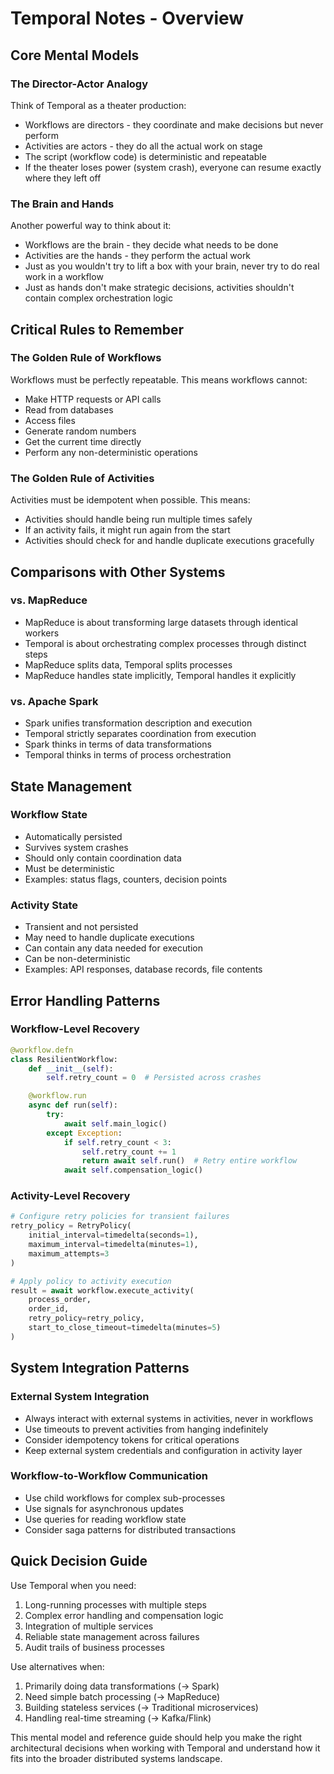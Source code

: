 # Temporal Notes - Overview

## Core Mental Models

### The Director-Actor Analogy
Think of Temporal as a theater production:
- Workflows are directors - they coordinate and make decisions but never perform
- Activities are actors - they do all the actual work on stage
- The script (workflow code) is deterministic and repeatable
- If the theater loses power (system crash), everyone can resume exactly where they left off

### The Brain and Hands
Another powerful way to think about it:
- Workflows are the brain - they decide what needs to be done
- Activities are the hands - they perform the actual work
- Just as you wouldn't try to lift a box with your brain, never try to do real work in a workflow
- Just as hands don't make strategic decisions, activities shouldn't contain complex orchestration logic

## Critical Rules to Remember

### The Golden Rule of Workflows
Workflows must be perfectly repeatable. This means workflows cannot:
- Make HTTP requests or API calls
- Read from databases
- Access files
- Generate random numbers
- Get the current time directly
- Perform any non-deterministic operations

### The Golden Rule of Activities
Activities must be idempotent when possible. This means:
- Activities should handle being run multiple times safely
- If an activity fails, it might run again from the start
- Activities should check for and handle duplicate executions gracefully

## Comparisons with Other Systems

### vs. MapReduce
- MapReduce is about transforming large datasets through identical workers
- Temporal is about orchestrating complex processes through distinct steps
- MapReduce splits data, Temporal splits processes
- MapReduce handles state implicitly, Temporal handles it explicitly

### vs. Apache Spark
- Spark unifies transformation description and execution
- Temporal strictly separates coordination from execution
- Spark thinks in terms of data transformations
- Temporal thinks in terms of process orchestration

## State Management

### Workflow State
- Automatically persisted
- Survives system crashes
- Should only contain coordination data
- Must be deterministic
- Examples: status flags, counters, decision points

### Activity State
- Transient and not persisted
- May need to handle duplicate executions
- Can contain any data needed for execution
- Can be non-deterministic
- Examples: API responses, database records, file contents

## Error Handling Patterns

### Workflow-Level Recovery
```python
@workflow.defn
class ResilientWorkflow:
    def __init__(self):
        self.retry_count = 0  # Persisted across crashes

    @workflow.run
    async def run(self):
        try:
            await self.main_logic()
        except Exception:
            if self.retry_count < 3:
                self.retry_count += 1
                return await self.run()  # Retry entire workflow
            await self.compensation_logic()
```

### Activity-Level Recovery
```python
# Configure retry policies for transient failures
retry_policy = RetryPolicy(
    initial_interval=timedelta(seconds=1),
    maximum_interval=timedelta(minutes=1),
    maximum_attempts=3
)

# Apply policy to activity execution
result = await workflow.execute_activity(
    process_order,
    order_id,
    retry_policy=retry_policy,
    start_to_close_timeout=timedelta(minutes=5)
)
```

## System Integration Patterns

### External System Integration
- Always interact with external systems in activities, never in workflows
- Use timeouts to prevent activities from hanging indefinitely
- Consider idempotency tokens for critical operations
- Keep external system credentials and configuration in activity layer

### Workflow-to-Workflow Communication
- Use child workflows for complex sub-processes
- Use signals for asynchronous updates
- Use queries for reading workflow state
- Consider saga patterns for distributed transactions

## Quick Decision Guide

Use Temporal when you need:
1. Long-running processes with multiple steps
2. Complex error handling and compensation logic
3. Integration of multiple services
4. Reliable state management across failures
5. Audit trails of business processes

Use alternatives when:
1. Primarily doing data transformations (→ Spark)
2. Need simple batch processing (→ MapReduce)
3. Building stateless services (→ Traditional microservices)
4. Handling real-time streaming (→ Kafka/Flink)

This mental model and reference guide should help you make the right architectural decisions when working with Temporal and understand how it fits into the broader distributed systems landscape.
